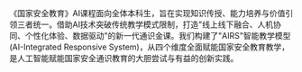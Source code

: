 《国家安全教育》AI课程面向全体本科生，旨在实现知识传授、能力培养与价值引领三者统一。借助AI技术突破传统教学模式限制，打造"线上线下融合、人机协同、个性化体验、数据驱动"的新一代通识金课。我们构建了"AIRS"智能教学模型(AI-Integrated Responsive System)，从四个维度全面赋能国家安全教育教学，是人工智能赋能国家安全通识教育的大胆尝试与有益的创新实践。
